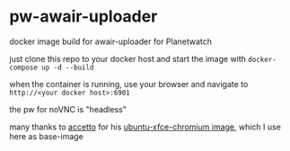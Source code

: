 # pw-awair-uploader
docker image build for awair-uploader for Planetwatch

just clone this repo to your docker host and start the image with
`docker-compose up -d --build`

when the container is running, use your browser and navigate to 
`http://<your docker host>:6901`

the pw for noVNC is "headless"

many thanks to [accetto](https://github.com/accetto) for his [ubuntu-xfce-chromium image](https://github.com/accetto/headless-coding-g3/tree/master/docker/xfce-chromium/src/home), which I use here as base-image
